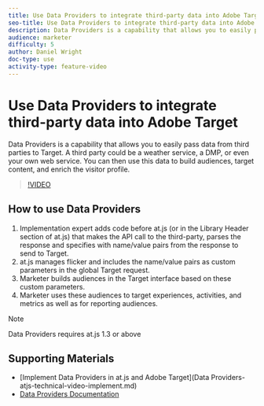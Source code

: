 ```yaml
---
title: Use Data Providers to integrate third-party data into Adobe Target
seo-title: Use Data Providers to integrate third-party data into Adobe Target
description: Data Providers is a capability that allows you to easily pass data from third parties to Target.  A third party could be a weather service, a DMP, or even your own web service. You can then use this data to build audiences, target content, and enrich the visitor profile.
audience: marketer
difficulty: 5
author: Daniel Wright
doc-type: use
activity-type: feature-video
---
```


# Use Data Providers to integrate third-party data into Adobe Target

Data Providers is a capability that allows you to easily pass data from third parties to Target.  A third party could be a weather service, a DMP, or even your own web service. You can then use this data to build audiences, target content, and enrich the visitor profile.

>[!VIDEO](https://video.tv.adobe.com/v/22349/?quality=12)

## How to use Data Providers

1. Implementation expert adds code before at.js (or in the Library Header section of at.js) that makes the API call to the third-party, parses the response and specifies with name/value pairs from the response to send to Target.
1. at.js manages flicker and includes the name/value pairs as custom parameters in the global Target request.
1. Marketer builds audiences in the Target interface based on these custom parameters.
1. Marketer uses these audiences to target experiences, activities, and metrics as well as for reporting audiences.

>[!NOTE]
>
>Data Providers requires at.js 1.3 or above

## Supporting Materials

* [Implement Data Providers in at.js and Adobe Target](Data Providers-atjs-technical-video-implement.md)
* [Data Providers Documentation](https://docs.adobe.com/content/help/en/target/using/implement-target/client-side/functions-overview/targetgobalsettings.html#data-providers)